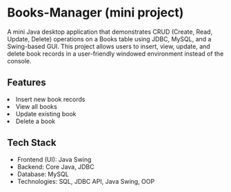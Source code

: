 # Books-Manager (mini project)
A mini Java desktop application that demonstrates CRUD (Create, Read, Update, Delete) operations on a Books table using JDBC, MySQL, and a Swing-based GUI.
This project allows users to insert, view, update, and delete book records in a user-friendly windowed environment instead of the console.


## Features
<li> Insert new book records </li>
<li> View all books </li>
<li> Update existing book </li>
<li> Delete a book </li>

## Tech Stack 
- Frontend (UI): Java Swing
- Backend: Core Java, JDBC
- Database: MySQL
- Technologies: SQL, JDBC API, Java Swing, OOP
